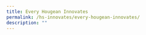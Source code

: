 ```yaml
---
title: Every Hougean Innovates
permalink: /hs-innovates/every-hougean-innovates/
description: ""
---
```

